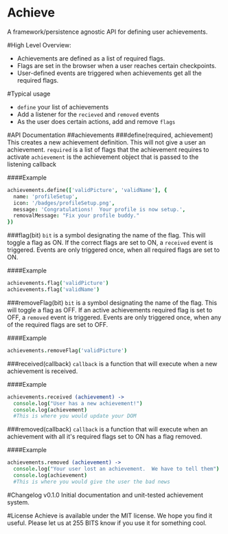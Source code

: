 # Achieve
A framework/persistence agnostic API for defining user achievements.

#High Level Overview:
* Achievements are defined as a list of required flags.
* Flags are set in the browser when a user reaches certain checkpoints.
* User-defined events are triggered when achievements get all the required flags.

#Typical usage
* `define` your list of achievements
* Add a listener for the `recieved` and `removed` events
* As the user does certain actions, add and remove `flags`

#API Documentation
##achievements
###define(required, achievement)
This creates a new achievement definition.  This will not give a user an achievement.
`required` is a list of flags that the achievement requires to activate
`achievement` is the achievement object that is passed to the listening callback

####Example
```coffeescript
achievements.define(['validPicture', 'validName'], {
  name: 'profileSetup',
  icon: '/badges/profileSetup.png',
  message: 'Congratulations!  Your profile is now setup.',
  removalMessage: "Fix your profile buddy."
})
```

###flag(bit)
`bit` is a symbol designating the name of the flag.
This will toggle a flag as ON.  If the correct flags are set to ON, a `received` event is triggered.  Events are 
only triggered once, when all required flags are set to ON.

####Example
```coffeescript
achievements.flag('validPicture')
achievements.flag('validName')
```

###removeFlag(bit)
`bit` is a symbol designating the name of the flag.
This will toggle a flag as OFF.  If an active achievements required flag is set to OFF, a `removed` event is triggered.  Events
are only triggered once, when any of the required flags are set to OFF.

####Example
```coffeescript
achievements.removeFlag('validPicture')
```

###received(callback)
`callback` is a function that will execute when a new achievement is received.

####Example
```coffeescript
achievements.received (achievement) ->
  console.log("User has a new achievement!")
  console.log(achievement)
  #This is where you would update your DOM
```

###removed(callback)
`callback` is a function that will execute when an achievement with all it's required flags set to ON has a flag removed.

####Example
```coffeescript
achievements.removed (achievement) ->
  console.log("Your user lost an achievement.  We have to tell them")
  console.log(achievement)
  #This is where you would give the user the bad news
```

#Changelog
v0.1.0 Initial documentation and unit-tested achievement system.

#License
Achieve is available under the MIT license.  We hope you find it useful.  Please let us at 255 BITS know if you use it for something cool.
